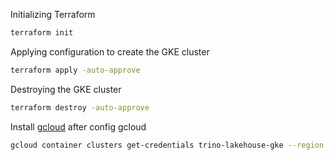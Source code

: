 Initializing Terraform
```sh
terraform init
```

Applying configuration to create the GKE cluster
```sh
terraform apply -auto-approve
```

Destroying the GKE cluster
```sh
terraform destroy -auto-approve
```

Install [gcloud](https://cloud.google.com/sdk/docs/install?hl=pt-br)
after config gcloud
```sh
gcloud container clusters get-credentials trino-lakehouse-gke --region us-east1 --project trino-lakehouse
```
